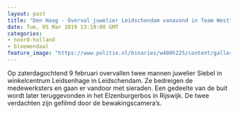 ```yaml
---
layout: post
title: "Den Haag - Overval juwelier Leidschendam vanavond in Team West"
date: Tue, 05 Mar 2019 13:19:00 GMT
categories: 
- noord-holland 
- bloemendaal 
feature_image: "https://www.politie.nl/binaries/w400h225/content/gallery/politie/nieuws/2017/augustus/06-dh/esther-in-studio-met-watermerk.jpg"
---
```


Op zaterdagochtend 9 februari overvallen twee mannen juwelier Siebel in winkelcentrum Leidsenhage in Leidschendam. Ze bedreigen de medewerksters en gaan er vandoor met sieraden. Een gedeelte van de buit wordt later teruggevonden in het Elzenburgerbos in Rijswijk. De twee verdachten zijn gefilmd door de bewakingscamera’s.
